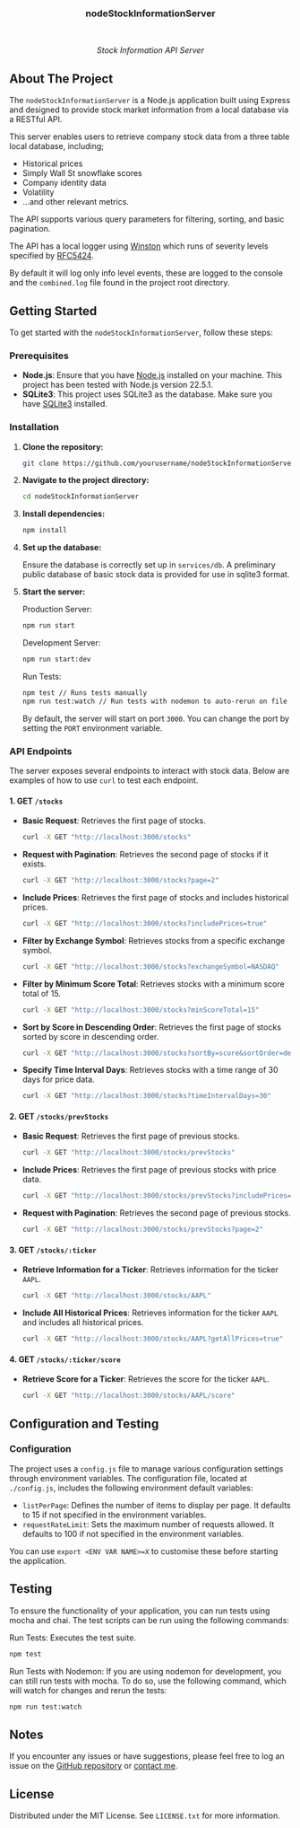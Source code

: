 <h3 align="center">nodeStockInformationServer</h3>
<br>
<p align="center"><i>Stock Information API Server</i></p>

## About The Project

The `nodeStockInformationServer` is a Node.js application built using Express and designed to provide stock market information from a local database via a RESTful API. 

This server enables users to retrieve company stock data from a three table local database, including;
- Historical prices
- Simply Wall St snowflake scores
- Company identity data
- Volatility
- ...and other relevant metrics.

The API supports various query parameters for filtering, sorting, and basic pagination.

The API has a local logger using [Winston](https://github.com/winstonjs/winston) which runs of severity levels specified by [RFC5424](https://tools.ietf.org/html/rfc5424). 

By default it will log only info level events, these are logged to the console and the `combined.log` file found in the project root directory.

## Getting Started

To get started with the `nodeStockInformationServer`, follow these steps:

### Prerequisites

- **Node.js**: Ensure that you have [Node.js](https://nodejs.org/) installed on your machine. This project has been tested with Node.js version 22.5.1.
- **SQLite3**: This project uses SQLite3 as the database. Make sure you have [SQLite3](https://www.sqlite.org/index.html) installed.

### Installation

1. **Clone the repository:**

   ```bash
   git clone https://github.com/yourusername/nodeStockInformationServer.git
   ```

2. **Navigate to the project directory:**

   ```bash
   cd nodeStockInformationServer
   ```

3. **Install dependencies:**

   ```bash
   npm install
   ```

4. **Set up the database:**

   Ensure the database is correctly set up in `services/db`. A preliminary public database of basic stock data is provided for use in sqlite3 format.

5. **Start the server:**

   Production Server:
   ```bash
   npm run start
   ```

   Development Server:
   ```bash
   npm run start:dev
   ```

   Run Tests:
   ```bash
   npm test // Runs tests manually
   npm run test:watch // Run tests with nodemon to auto-rerun on file changes
   ```

   By default, the server will start on port `3000`. You can change the port by setting the `PORT` environment variable.

### API Endpoints

The server exposes several endpoints to interact with stock data. Below are examples of how to use `curl` to test each endpoint.

#### 1. **GET `/stocks`**

- **Basic Request**: Retrieves the first page of stocks.
  ```bash
  curl -X GET "http://localhost:3000/stocks"
  ```

- **Request with Pagination**: Retrieves the second page of stocks if it exists.
  ```bash
  curl -X GET "http://localhost:3000/stocks?page=2"
  ```

- **Include Prices**: Retrieves the first page of stocks and includes historical prices.
  ```bash
  curl -X GET "http://localhost:3000/stocks?includePrices=true"
  ```

- **Filter by Exchange Symbol**: Retrieves stocks from a specific exchange symbol.
  ```bash
  curl -X GET "http://localhost:3000/stocks?exchangeSymbol=NASDAQ"
  ```

- **Filter by Minimum Score Total**: Retrieves stocks with a minimum score total of 15.
  ```bash
  curl -X GET "http://localhost:3000/stocks?minScoreTotal=15"
  ```

- **Sort by Score in Descending Order**: Retrieves the first page of stocks sorted by score in descending order.
  ```bash
  curl -X GET "http://localhost:3000/stocks?sortBy=score&sortOrder=desc"
  ```

- **Specify Time Interval Days**: Retrieves stocks with a time range of 30 days for price data.
  ```bash
  curl -X GET "http://localhost:3000/stocks?timeIntervalDays=30"
  ```

#### 2. **GET `/stocks/prevStocks`**

- **Basic Request**: Retrieves the first page of previous stocks.
  ```bash
  curl -X GET "http://localhost:3000/stocks/prevStocks"
  ```

- **Include Prices**: Retrieves the first page of previous stocks with price data.
  ```bash
  curl -X GET "http://localhost:3000/stocks/prevStocks?includePrices=true"
  ```

- **Request with Pagination**: Retrieves the second page of previous stocks.
  ```bash
  curl -X GET "http://localhost:3000/stocks/prevStocks?page=2"
  ```

#### 3. **GET `/stocks/:ticker`**

- **Retrieve Information for a Ticker**: Retrieves information for the ticker `AAPL`.
  ```bash
  curl -X GET "http://localhost:3000/stocks/AAPL"
  ```

- **Include All Historical Prices**: Retrieves information for the ticker `AAPL` and includes all historical prices.
  ```bash
  curl -X GET "http://localhost:3000/stocks/AAPL?getAllPrices=true"
  ```

#### 4. **GET `/stocks/:ticker/score`**

- **Retrieve Score for a Ticker**: Retrieves the score for the ticker `AAPL`.
  ```bash
  curl -X GET "http://localhost:3000/stocks/AAPL/score"
  ```
## Configuration and Testing

### Configuration

The project uses a `config.js` file to manage various configuration settings through environment variables. The configuration file, located at `./config.js`, includes the following environment default variables:
- `listPerPage`: Defines the number of items to display per page. It defaults to 15 if not specified in the environment variables.
- `requestRateLimit`: Sets the maximum number of requests allowed. It defaults to 100 if not specified in the environment variables.

You can use `export <ENV VAR NAME>=X` to customise these before starting the application.

## Testing

To ensure the functionality of your application, you can run tests using mocha and chai. The test scripts can be run using the following commands:

Run Tests:
Executes the test suite.
```bash
npm test
```

Run Tests with Nodemon:
If you are using nodemon for development, you can still run tests with mocha. To do so, use the following command, which will watch for changes and rerun the tests:

```bash
npm run test:watch
```

## Notes

If you encounter any issues or have suggestions, please feel free to log an issue on the [GitHub repository](https://github.com/yourusername/nodeStockInformationServer) or [contact me](mailto:carterfs@proton.me).

## License

Distributed under the MIT License. See `LICENSE.txt` for more information.
